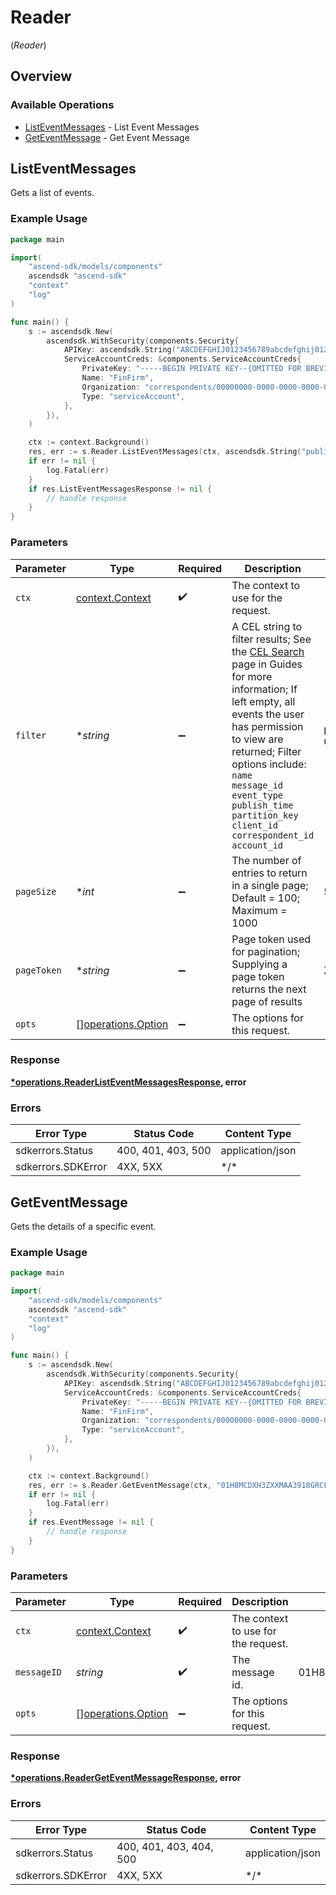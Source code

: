 # Reader
(*Reader*)

## Overview

### Available Operations

* [ListEventMessages](#listeventmessages) - List Event Messages
* [GetEventMessage](#geteventmessage) - Get Event Message

## ListEventMessages

Gets a list of events.

### Example Usage

```go
package main

import(
	"ascend-sdk/models/components"
	ascendsdk "ascend-sdk"
	"context"
	"log"
)

func main() {
    s := ascendsdk.New(
        ascendsdk.WithSecurity(components.Security{
            APIKey: ascendsdk.String("ABCDEFGHIJ0123456789abcdefghij0123456789"),
            ServiceAccountCreds: &components.ServiceAccountCreds{
                PrivateKey: "-----BEGIN PRIVATE KEY--{OMITTED FOR BREVITY}",
                Name: "FinFirm",
                Organization: "correspondents/00000000-0000-0000-0000-000000000000",
                Type: "serviceAccount",
            },
        }),
    )

    ctx := context.Background()
    res, err := s.Reader.ListEventMessages(ctx, ascendsdk.String("publish_time==timestamp(\"2023-06-13T23:48:58.343Z\")"), ascendsdk.Int(50), ascendsdk.String("ZXhhbXBsZQo"))
    if err != nil {
        log.Fatal(err)
    }
    if res.ListEventMessagesResponse != nil {
        // handle response
    }
}
```

### Parameters

| Parameter                                                                                                                                                                                                                                                                                                                                                                                | Type                                                                                                                                                                                                                                                                                                                                                                                     | Required                                                                                                                                                                                                                                                                                                                                                                                 | Description                                                                                                                                                                                                                                                                                                                                                                              | Example                                                                                                                                                                                                                                                                                                                                                                                  |
| ---------------------------------------------------------------------------------------------------------------------------------------------------------------------------------------------------------------------------------------------------------------------------------------------------------------------------------------------------------------------------------------- | ---------------------------------------------------------------------------------------------------------------------------------------------------------------------------------------------------------------------------------------------------------------------------------------------------------------------------------------------------------------------------------------- | ---------------------------------------------------------------------------------------------------------------------------------------------------------------------------------------------------------------------------------------------------------------------------------------------------------------------------------------------------------------------------------------- | ---------------------------------------------------------------------------------------------------------------------------------------------------------------------------------------------------------------------------------------------------------------------------------------------------------------------------------------------------------------------------------------- | ---------------------------------------------------------------------------------------------------------------------------------------------------------------------------------------------------------------------------------------------------------------------------------------------------------------------------------------------------------------------------------------- |
| `ctx`                                                                                                                                                                                                                                                                                                                                                                                    | [context.Context](https://pkg.go.dev/context#Context)                                                                                                                                                                                                                                                                                                                                    | :heavy_check_mark:                                                                                                                                                                                                                                                                                                                                                                       | The context to use for the request.                                                                                                                                                                                                                                                                                                                                                      |                                                                                                                                                                                                                                                                                                                                                                                          |
| `filter`                                                                                                                                                                                                                                                                                                                                                                                 | **string*                                                                                                                                                                                                                                                                                                                                                                                | :heavy_minus_sign:                                                                                                                                                                                                                                                                                                                                                                       | A CEL string to filter results; See the [CEL Search](https://developer.apexclearing.com/apex-fintech-solutions/docs/cel-search) page in Guides for more information; If left empty, all events the user has permission to view are returned; Filter options include:<br/> `name`<br/> `message_id`<br/> `event_type`<br/> `publish_time`<br/> `partition_key`<br/> `client_id`<br/> `correspondent_id`<br/> `account_id` | publish_time==timestamp("2023-06-13T23:48:58.343Z")                                                                                                                                                                                                                                                                                                                                      |
| `pageSize`                                                                                                                                                                                                                                                                                                                                                                               | **int*                                                                                                                                                                                                                                                                                                                                                                                   | :heavy_minus_sign:                                                                                                                                                                                                                                                                                                                                                                       | The number of entries to return in a single page; Default = 100; Maximum = 1000                                                                                                                                                                                                                                                                                                          | 50                                                                                                                                                                                                                                                                                                                                                                                       |
| `pageToken`                                                                                                                                                                                                                                                                                                                                                                              | **string*                                                                                                                                                                                                                                                                                                                                                                                | :heavy_minus_sign:                                                                                                                                                                                                                                                                                                                                                                       | Page token used for pagination; Supplying a page token returns the next page of results                                                                                                                                                                                                                                                                                                  | ZXhhbXBsZQo                                                                                                                                                                                                                                                                                                                                                                              |
| `opts`                                                                                                                                                                                                                                                                                                                                                                                   | [][operations.Option](../../models/operations/option.md)                                                                                                                                                                                                                                                                                                                                 | :heavy_minus_sign:                                                                                                                                                                                                                                                                                                                                                                       | The options for this request.                                                                                                                                                                                                                                                                                                                                                            |                                                                                                                                                                                                                                                                                                                                                                                          |

### Response

**[*operations.ReaderListEventMessagesResponse](../../models/operations/readerlisteventmessagesresponse.md), error**

### Errors

| Error Type         | Status Code        | Content Type       |
| ------------------ | ------------------ | ------------------ |
| sdkerrors.Status   | 400, 401, 403, 500 | application/json   |
| sdkerrors.SDKError | 4XX, 5XX           | \*/\*              |

## GetEventMessage

Gets the details of a specific event.

### Example Usage

```go
package main

import(
	"ascend-sdk/models/components"
	ascendsdk "ascend-sdk"
	"context"
	"log"
)

func main() {
    s := ascendsdk.New(
        ascendsdk.WithSecurity(components.Security{
            APIKey: ascendsdk.String("ABCDEFGHIJ0123456789abcdefghij0123456789"),
            ServiceAccountCreds: &components.ServiceAccountCreds{
                PrivateKey: "-----BEGIN PRIVATE KEY--{OMITTED FOR BREVITY}",
                Name: "FinFirm",
                Organization: "correspondents/00000000-0000-0000-0000-000000000000",
                Type: "serviceAccount",
            },
        }),
    )

    ctx := context.Background()
    res, err := s.Reader.GetEventMessage(ctx, "01H8MCDXH3ZXXMAA3918GRCFVE")
    if err != nil {
        log.Fatal(err)
    }
    if res.EventMessage != nil {
        // handle response
    }
}
```

### Parameters

| Parameter                                                | Type                                                     | Required                                                 | Description                                              | Example                                                  |
| -------------------------------------------------------- | -------------------------------------------------------- | -------------------------------------------------------- | -------------------------------------------------------- | -------------------------------------------------------- |
| `ctx`                                                    | [context.Context](https://pkg.go.dev/context#Context)    | :heavy_check_mark:                                       | The context to use for the request.                      |                                                          |
| `messageID`                                              | *string*                                                 | :heavy_check_mark:                                       | The message id.                                          | 01H8MCDXH3ZXXMAA3918GRCFVE                               |
| `opts`                                                   | [][operations.Option](../../models/operations/option.md) | :heavy_minus_sign:                                       | The options for this request.                            |                                                          |

### Response

**[*operations.ReaderGetEventMessageResponse](../../models/operations/readergeteventmessageresponse.md), error**

### Errors

| Error Type              | Status Code             | Content Type            |
| ----------------------- | ----------------------- | ----------------------- |
| sdkerrors.Status        | 400, 401, 403, 404, 500 | application/json        |
| sdkerrors.SDKError      | 4XX, 5XX                | \*/\*                   |